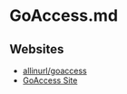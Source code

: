 # GoAccess.md

## Websites

* [allinurl/goaccess](https://github.com/allinurl/goaccess)
* [GoAccess Site](https://goaccess.io/)
